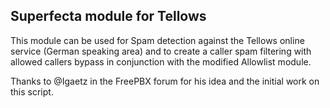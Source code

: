 ## Superfecta module for Tellows
This module can be used for Spam detection against the Tellows online service (German speaking area) and to create a caller spam filtering with allowed callers bypass in conjunction with the modified Allowlist module.

Thanks to @Igaetz in the FreePBX forum for his idea and the initial work on this script.
